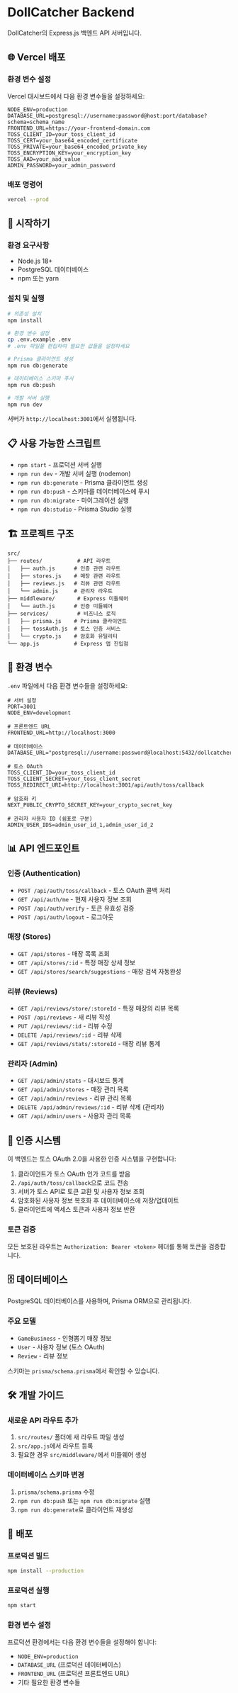 # DollCatcher Backend

DollCatcher의 Express.js 백엔드 API 서버입니다.

## 🌐 Vercel 배포

### 환경 변수 설정
Vercel 대시보드에서 다음 환경 변수들을 설정하세요:

```env
NODE_ENV=production
DATABASE_URL=postgresql://username:password@host:port/database?schema=schema_name
FRONTEND_URL=https://your-frontend-domain.com
TOSS_CLIENT_ID=your_toss_client_id
TOSS_CERT=your_base64_encoded_certificate
TOSS_PRIVATE=your_base64_encoded_private_key
TOSS_ENCRYPTION_KEY=your_encryption_key
TOSS_AAD=your_aad_value
ADMIN_PASSWORD=your_admin_password
```

### 배포 명령어
```bash
vercel --prod
```

## 🚀 시작하기

### 환경 요구사항
- Node.js 18+
- PostgreSQL 데이터베이스
- npm 또는 yarn

### 설치 및 실행

```bash
# 의존성 설치
npm install

# 환경 변수 설정
cp .env.example .env
# .env 파일을 편집하여 필요한 값들을 설정하세요

# Prisma 클라이언트 생성
npm run db:generate

# 데이터베이스 스키마 푸시
npm run db:push

# 개발 서버 실행
npm run dev
```

서버가 `http://localhost:3001`에서 실행됩니다.

## 📋 사용 가능한 스크립트

- `npm start` - 프로덕션 서버 실행
- `npm run dev` - 개발 서버 실행 (nodemon)
- `npm run db:generate` - Prisma 클라이언트 생성
- `npm run db:push` - 스키마를 데이터베이스에 푸시
- `npm run db:migrate` - 마이그레이션 실행
- `npm run db:studio` - Prisma Studio 실행

## 🏗️ 프로젝트 구조

```
src/
├── routes/           # API 라우트
│   ├── auth.js      # 인증 관련 라우트
│   ├── stores.js    # 매장 관련 라우트
│   ├── reviews.js   # 리뷰 관련 라우트
│   └── admin.js     # 관리자 라우트
├── middleware/       # Express 미들웨어
│   └── auth.js      # 인증 미들웨어
├── services/         # 비즈니스 로직
│   ├── prisma.js    # Prisma 클라이언트
│   ├── tossAuth.js  # 토스 인증 서비스
│   └── crypto.js    # 암호화 유틸리티
└── app.js           # Express 앱 진입점
```

## 🔧 환경 변수

`.env` 파일에서 다음 환경 변수들을 설정하세요:

```env
# 서버 설정
PORT=3001
NODE_ENV=development

# 프론트엔드 URL
FRONTEND_URL=http://localhost:3000

# 데이터베이스
DATABASE_URL="postgresql://username:password@localhost:5432/dollcatcher"

# 토스 OAuth
TOSS_CLIENT_ID=your_toss_client_id
TOSS_CLIENT_SECRET=your_toss_client_secret
TOSS_REDIRECT_URI=http://localhost:3001/api/auth/toss/callback

# 암호화 키
NEXT_PUBLIC_CRYPTO_SECRET_KEY=your_crypto_secret_key

# 관리자 사용자 ID (쉼표로 구분)
ADMIN_USER_IDS=admin_user_id_1,admin_user_id_2
```

## 📊 API 엔드포인트

### 인증 (Authentication)
- `POST /api/auth/toss/callback` - 토스 OAuth 콜백 처리
- `GET /api/auth/me` - 현재 사용자 정보 조회
- `POST /api/auth/verify` - 토큰 유효성 검증
- `POST /api/auth/logout` - 로그아웃

### 매장 (Stores)
- `GET /api/stores` - 매장 목록 조회
- `GET /api/stores/:id` - 특정 매장 상세 정보
- `GET /api/stores/search/suggestions` - 매장 검색 자동완성

### 리뷰 (Reviews)
- `GET /api/reviews/store/:storeId` - 특정 매장의 리뷰 목록
- `POST /api/reviews` - 새 리뷰 작성
- `PUT /api/reviews/:id` - 리뷰 수정
- `DELETE /api/reviews/:id` - 리뷰 삭제
- `GET /api/reviews/stats/:storeId` - 매장 리뷰 통계

### 관리자 (Admin)
- `GET /api/admin/stats` - 대시보드 통계
- `GET /api/admin/stores` - 매장 관리 목록
- `GET /api/admin/reviews` - 리뷰 관리 목록
- `DELETE /api/admin/reviews/:id` - 리뷰 삭제 (관리자)
- `GET /api/admin/users` - 사용자 관리 목록

## 🔐 인증 시스템

이 백엔드는 토스 OAuth 2.0을 사용한 인증 시스템을 구현합니다:

1. 클라이언트가 토스 OAuth 인가 코드를 받음
2. `/api/auth/toss/callback`으로 코드 전송
3. 서버가 토스 API로 토큰 교환 및 사용자 정보 조회
4. 암호화된 사용자 정보 복호화 후 데이터베이스에 저장/업데이트
5. 클라이언트에 액세스 토큰과 사용자 정보 반환

### 토큰 검증

모든 보호된 라우트는 `Authorization: Bearer <token>` 헤더를 통해 토큰을 검증합니다.

## 🗄️ 데이터베이스

PostgreSQL 데이터베이스를 사용하며, Prisma ORM으로 관리됩니다.

### 주요 모델
- `GameBusiness` - 인형뽑기 매장 정보
- `User` - 사용자 정보 (토스 OAuth)
- `Review` - 리뷰 정보

스키마는 `prisma/schema.prisma`에서 확인할 수 있습니다.

## 🛠️ 개발 가이드

### 새로운 API 라우트 추가
1. `src/routes/` 폴더에 새 라우트 파일 생성
2. `src/app.js`에서 라우트 등록
3. 필요한 경우 `src/middleware/`에서 미들웨어 생성

### 데이터베이스 스키마 변경
1. `prisma/schema.prisma` 수정
2. `npm run db:push` 또는 `npm run db:migrate` 실행
3. `npm run db:generate`로 클라이언트 재생성

## 🚢 배포

### 프로덕션 빌드
```bash
npm install --production
```

### 프로덕션 실행
```bash
npm start
```

### 환경 변수 설정
프로덕션 환경에서는 다음 환경 변수들을 설정해야 합니다:
- `NODE_ENV=production`
- `DATABASE_URL` (프로덕션 데이터베이스)
- `FRONTEND_URL` (프로덕션 프론트엔드 URL)
- 기타 필요한 환경 변수들